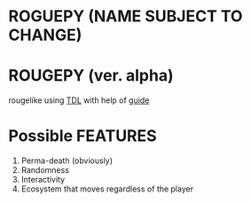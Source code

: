 ROGUEPY (NAME SUBJECT TO CHANGE)
========


# ROUGEPY (ver. alpha)
rougelike using [TDL](https://github.com/HexDecimal/python-tdl) with help of
[guide](http://www.roguebasin.com/index.php?title=Roguelike_Tutorial,_using_python3%2Btdl)

# Possible FEATURES
1. Perma-death (obviously)
2. Randomness
3. Interactivity
4. Ecosystem that moves regardless of the player

